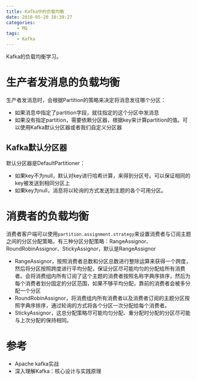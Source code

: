 ```yaml
---
title: Kafka中的负载均衡
date: 2018-05-20 10:39:27
categories: 
	- MQ
tags:
	- Kafka
---
```


Kafka的负载均衡学习。

<!--more-->

# 生产者发消息的负载均衡

生产者发消息时，会根据Partition的策略来决定将消息发往哪个分区：

- 如果消息中指定了partition字段，就往指定的这个分区中发消息
- 如果没有指定partition，需要依赖分区器，根据key来计算partition的值。可以使用Kafka默认分区器或者我们自定义分区器

## Kafka默认分区器

默认分区器是DefaultPartitioner：

- 如果key不为null，默认对key进行哈希计算，来得到分区号。可以保证相同的key被发送到相同分区上
- 如果key为null，消息将以轮询的方式发送到主题的各个可用分区。

# 消费者的负载均衡

消费者客户端可以使用`partition.assignment.strategy`来设置消费者与订阅主题之间的分区分配策略，有三种分区分配策略：RangeAssignor、RoundRobinAssignor、StickyAssignor，默认是RangeAssignor

- RangeAssignor，按照消费者总数和分区总数进行整除运算来获得一个跨度，然后将分区按照跨度进行平均分配，保证分区尽可能均匀的分配给所有消费者。会将消费组内所有订阅了这个主题的消费者按照名称字典序排序，然后为每个消费者划分固定的分区范围，如果不够平均分配，靠前的消费者会被多分配一个分区
- RoundRobinAssignor，将消费组内所有消费者以及消费者订阅的主题分区按照字典序排序，通过轮询的方式将各个分区一次分配给每个消费者。
- StickyAssignor，这总分配策略尽可能均匀分配、重分配时分配的分区尽可能与上次分配的保持相同。

# 参考

- Apache kafka实战
- 深入理解Kafka：核心设计与实践原理
